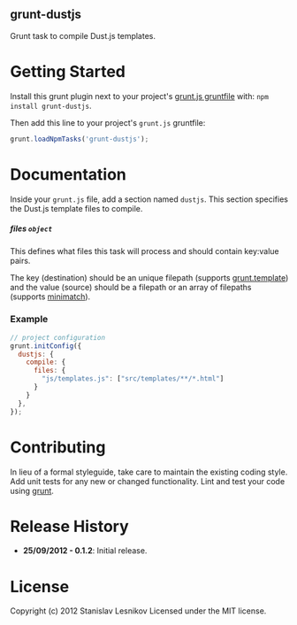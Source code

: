 grunt-dustjs
----------

Grunt task to compile Dust.js templates.

Getting Started
===============

Install this grunt plugin next to your project's [grunt.js gruntfile][getting_started] with: `npm install grunt-dustjs`.

Then add this line to your project's `grunt.js` gruntfile:

```javascript
grunt.loadNpmTasks('grunt-dustjs');
```

[npm_registry_page]: http://search.npmjs.org/#/grunt-dustjs
[grunt]: https://github.com/cowboy/grunt
[getting_started]: https://github.com/cowboy/grunt/blob/master/docs/getting_started.md

Documentation
=============

Inside your `grunt.js` file, add a section named `dustjs`. This section specifies the Dust.js template files to compile.

##### files ```object```

This defines what files this task will process and should contain key:value pairs.

The key (destination) should be an unique filepath (supports [grunt.template](https://github.com/cowboy/grunt/blob/master/docs/api_template.md)) and the value (source) should be a filepath or an array of filepaths (supports [minimatch](https://github.com/isaacs/minimatch)).

### Example

```javascript
// project configuration
grunt.initConfig({
  dustjs: {
    compile: {
      files: {
        "js/templates.js": ["src/templates/**/*.html"]
      }
    }
  },
});
```

Contributing
============

In lieu of a formal styleguide, take care to maintain the existing coding style. Add unit tests for any new or changed functionality. Lint and test your code using [grunt][grunt].

Release History
===============
*   __25/09/2012 - 0.1.2__: Initial release.

License
=======

Copyright (c) 2012 Stanislav Lesnikov
Licensed under the MIT license.
